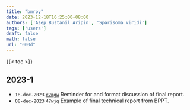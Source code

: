 ```yaml
---
title: "bmrpy"
date: 2023-12-18T16:25:00+08:00
authors: ['Asep Bustanil Aripin', 'Sparisoma Viridi']
tags: ['users']
draft: false
math: false
url: "000d"
---
```

{{< toc >}}


## 2023-1
+ `18-dec-2023` [`r2mgw`](https://osf.io/r2mgw) Reminder for and format discussion of final report.
+ `08-dec-2023` [`47wjq`](https://osf.io/47wjq) Example of final technical report from BPPT.
